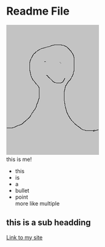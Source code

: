 # Readme File

![This is me](./images/me.png)  
this is me!

* this
* is 
* a 
* bullet
* point  
more like multiple

## this is a sub headding

[Link to my site](https://clivinghouse.github.io/class-schedule/)
